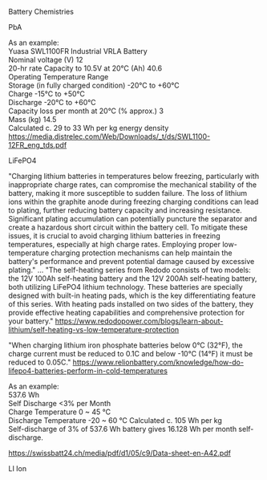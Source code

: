 Battery Chemistries

PbA

As an example: \
Yuasa SWL1100FR Industrial VRLA Battery \
Nominal voltage (V) 12 \
20-hr rate Capacity to 10.5V at 20°C (Ah) 40.6 \
Operating Temperature Range \
Storage (in fully charged condition) -20°C to +60°C \
Charge -15°C to +50°C \
Discharge -20°C to +60°C \
Capacity loss per month at 20°C (% approx.) 3 \
Mass (kg) 14.5 \
Calculated c. 29 to 33 Wh per kg energy density \
https://media.distrelec.com/Web/Downloads/_t/ds/SWL1100-12FR_eng_tds.pdf

LiFePO4

"Charging lithium batteries in temperatures below freezing, particularly with inappropriate charge rates, can compromise the mechanical stability of the battery, making it more susceptible to sudden failure. The loss of lithium ions within the graphite anode during freezing charging conditions can lead to plating, further reducing battery capacity and increasing resistance. Significant plating accumulation can potentially puncture the separator and create a hazardous short circuit within the battery cell.
To mitigate these issues, it is crucial to avoid charging lithium batteries in freezing temperatures, especially at high charge rates. Employing proper low-temperature charging protection mechanisms can help maintain the battery's performance and prevent potential damage caused by excessive plating."
...
"The self-heating series from Redodo consists of two models: the 12V 100Ah self-heating battery and the 12V 200Ah self-heating battery, both utilizing LiFePO4 lithium technology. These batteries are specially designed with built-in heating pads, which is the key differentiating feature of this series. With heating pads installed on two sides of the battery, they provide effective heating capabilities and comprehensive protection for your battery."
https://www.redodopower.com/blogs/learn-about-lithium/self-heating-vs-low-temperature-protection

"When charging lithium iron phosphate batteries below 0°C (32°F), the charge current must be reduced to 0.1C and below -10°C (14°F) it must be reduced to 0.05C."
https://www.relionbattery.com/knowledge/how-do-lifepo4-batteries-perform-in-cold-temperatures

As an example: \
537.6 Wh \
Self Discharge <3% per Month \
Charge Temperature 0 ~ 45 °C \
Discharge Temperature -20 ~ 60 °C
Calculated c. 105 Wh per kg \
Self-discharge of 3% of 537.6 Wh battery gives 16.128 Wh per month self-discharge.

https://swissbatt24.ch/media/pdf/d1/05/c9/Data-sheet-en-A42.pdf

LI Ion
